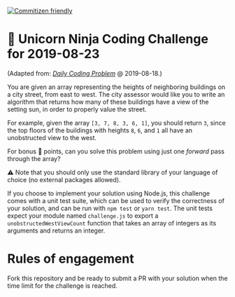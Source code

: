 [![Commitizen friendly](https://img.shields.io/badge/commitizen-friendly-brightgreen.svg)](http://commitizen.github.io/cz-cli/)

# :unicorn: Unicorn Ninja Coding Challenge for 2019-08-23

(Adapted from: [_Daily Coding Problem_](https://www.dailycodingproblem.com/) @ 2019-08-18.)

You are given an array representing the heights of neighboring buildings on a city street, from east to west. The city assessor would like you to write an algorithm that returns how many of these buildings have a view of the setting sun, in order to properly value the street.

For example, given the array `[3, 7, 8, 3, 6, 1]`, you should return `3`, since the top floors of the buildings with heights `8`, `6`, and `1` all have an unobstructed view to the west.

For bonus :unicorn: points, can you solve this problem using just one _forward_ pass through the array?

:warning: Note that you should only use the standard library of your language of choice (no external packages allowed).

If you choose to implement your solution using Node.js, this challenge comes with a unit test suite, which can be used to verify the correctness of your solution, and can be run with `npm test` or `yarn test`. The unit tests expect your module named `challenge.js` to export a `unobstructedWestViewCount` function that takes an array of integers as its arguments and returns an integer.

# Rules of engagement

Fork this repository and be ready to submit a PR with your solution when the time limit for the challenge is reached.
